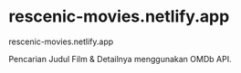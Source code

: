 # rescenic-movies.netlify.app
rescenic-movies.netlify.app

Pencarian Judul Film & Detailnya menggunakan OMDb API.
